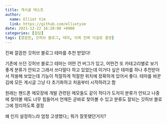 ```yaml
---
title: 게시글 테스트
author:
  name: Elliot Yim
  link: https://github.com/elliotyim
date: 2021-12-22 16:20:00 +0900
categories: [잡담]
tags: [깔끔한, 깃허브 블로그, 테마, 이제 진짜 이걸로 결정]
---
```


진짜 깔끔한 깃허브 블로그 테마를 추천 받았다!

기존에 쓰던 깃허브 블로그 테마는 어떤 건 버그가 있고, 어떤건 또 카테고리별로 보기 좋게 분류가 안되고 그래서 쓰다말다 하고 있었는데 이거다 싶은 테마를 하나 추천받아서 적용해 보았는데 기능이 적절하게 적절한 위치에 정확하게 있어서 좋다. 테마를 바꾼김에 모든 게시글 그냥 다 초기화하고 처음부터 시작하려고 함

원래는 핸드폰 메모장에 개발 관련된 메모들도 같이 적다가 도저히 분류가 안되고 나중에 찾아볼 때도 너무 힘들어서 언제든 곧바로 찾아볼 수 있고 분류도 잘되는 깃허브 블로그에 정리하도록 결정

왜 인지 설정하느라 엄청 고생했다;; 뭐가 잘못됐던거지?
